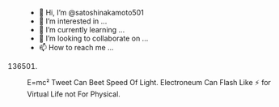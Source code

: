 - 👋 Hi, I’m @satoshinakamoto501
- 👀 I’m interested in ...
- 🌱 I’m currently learning ...
- 💞️ I’m looking to collaborate on ...
- 📫 How to reach me ...

<!---
satoshinakamoto501/satoshinakamoto501 is a ✨ special ✨ repository because its `README.md` (this file) appears on your GitHub profile.
You can click the Preview link to take a look at your changes.
--->
136501.
E=mc² Tweet Can Beet Speed Of Light.
Electroneum Can Flash Like ⚡ for Virtual Life not For Physical.
